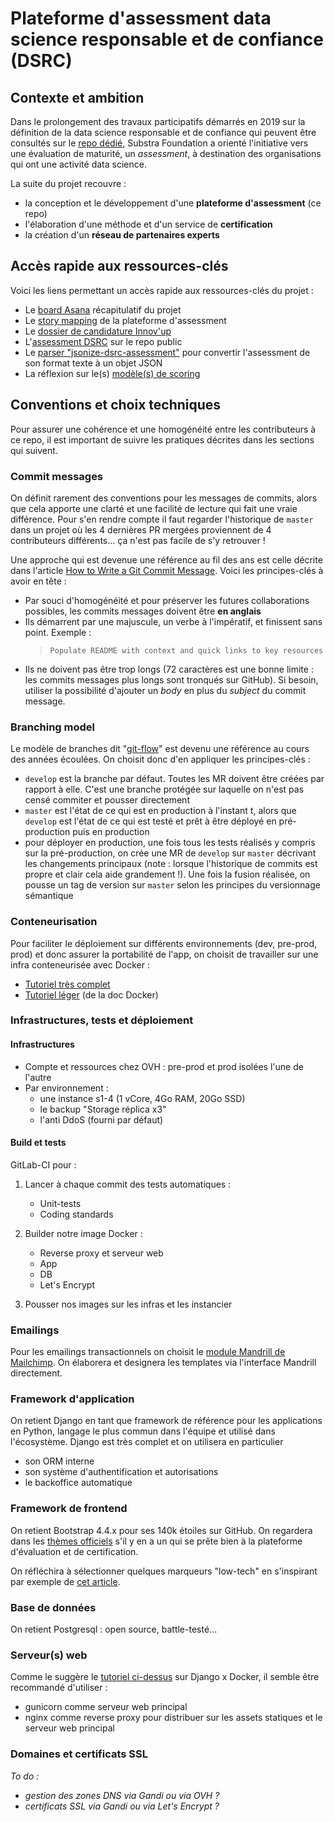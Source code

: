# Plateforme d'assessment data science responsable et de confiance (DSRC)

## Contexte et ambition

Dans le prolongement des travaux participatifs démarrés en 2019 sur la définition de la data science responsable et de confiance qui peuvent être consultés sur le [repo dédié](https://github.com/SubstraFoundation/referentiel-ds-responsable-confiance), Substra Foundation a orienté l'initiative vers une évaluation de maturité, un _assessment_, à destination des organisations qui ont une activité data science.

La suite du projet recouvre :

- la conception et le développement d'une **plateforme d'assessment** (ce repo)
- l'élaboration d'une méthode et d'un service de **certification**
- la création d'un **réseau de partenaires experts**

## Accès rapide aux ressources-clés

Voici les liens permettant un accès rapide aux ressources-clés du projet :

- Le [board Asana](https://app.asana.com/0/1159203738319657/1159203738319657) récapitulatif du projet
- Le [story mapping](https://www.featuremap.co/m/ddC0Rj/plateforme-dsrc) de la plateforme d'assessment
- Le [dossier de candidature Innov'up](https://docs.google.com/document/d/1JLyWI4lTz5Jo0UCx5WLj_7bB5Eqo-q-iOWZOuyrv5-U/edit?usp=sharing)
- L'[assessment DSRC](https://github.com/SubstraFoundation/referentiel-evaluation-dsrc/blob/master/referentiel_evaluation.md#restructuration-en-un-r%C3%A9f%C3%A9rentiel-d%C3%A9valuation-de-la-maturit%C3%A9-dune-organisation) sur le repo public
- Le [parser "jsonize-dsrc-assessment"](https://framagit.org/substra-foundation/jsonize-dsrc-assessment) pour convertir l'assessment de son format texte à un objet JSON
- La réflexion sur le(s) [modèle(s) de scoring](https://docs.google.com/spreadsheets/d/1QhvOTsPpNhNcLlt7z_-vL3EBCRAxhjrhy_ybYKcDuFM/edit?usp=sharing)

## Conventions et choix techniques

Pour assurer une cohérence et une homogénéité entre les contributeurs à ce repo, il est important de suivre les pratiques décrites dans les sections qui suivent.

### Commit messages

On définit rarement des conventions pour les messages de commits, alors que cela apporte une clarté et une facilité de lecture qui fait une vraie différence. Pour s'en rendre compte il faut regarder l'historique de `master` dans un projet où les 4 dernières PR mergées proviennent de 4 contributeurs différents... ça n'est pas facile de s'y retrouver !

Une approche qui est devenue une référence au fil des ans est celle décrite dans l'article [How to Write a Git Commit Message](https://chris.beams.io/posts/git-commit/). Voici les principes-clés à avoir en tête :

- Par souci d'homogénéité et pour préserver les futures collaborations possibles, les commits messages doivent être **en anglais**
- Ils démarrent par une majuscule, un verbe à l'impératif, et finissent sans point. Exemple :
    > `Populate README with context and quick links to key resources`
- Ils ne doivent pas être trop longs (72 caractères est une bonne limite : les commits messages plus longs sont tronqués sur GitHub). Si besoin, utiliser la possibilité d'ajouter un _body_ en plus du _subject_ du commit message.

### Branching model

Le modèle de branches dit "[git-flow](https://nvie.com/posts/a-successful-git-branching-model/)" est devenu une référence au cours des années écoulées. On choisit donc d'en appliquer les principes-clés :

- `develop` est la branche par défaut. Toutes les MR doivent être créées par rapport à elle. C'est une branche protégée sur laquelle on n'est pas censé commiter et pousser directement
- `master` est l'état de ce qui est en production à l'instant t, alors que `develop` est l'état de ce qui est testé et prêt à être déployé en pré-production puis en production
- pour déployer en production, une fois tous les tests réalisés y compris sur la pré-production, on crée une MR de `develop` sur `master` décrivant les changements principaux (note : lorsque l'historique de commits est propre et clair cela aide grandement !). Une fois la fusion réalisée, on pousse un tag de version sur `master` selon les principes du versionnage sémantique

### Conteneurisation

Pour faciliter le déploiement sur différents environnements (dev, pre-prod, prod) et donc assurer la portabilité de l'app, on choisit de travailler sur une infra conteneurisée avec Docker :

- [Tutoriel très complet](https://testdriven.io/blog/dockerizing-django-with-postgres-gunicorn-and-nginx/)
- [Tutoriel léger](https://docs.docker.com/compose/django/) (de la doc Docker)

### Infrastructures, tests et déploiement

#### Infrastructures

- Compte et ressources chez OVH : pre-prod et prod isolées l'une de l'autre
- Par environnement :
  - une instance s1-4 (1 vCore, 4Go RAM, 20Go SSD)
  - le backup "Storage réplica x3"
  - l'anti DdoS (fourni par défaut)

#### Build et tests

GitLab-CI pour :

1. Lancer à chaque commit des tests automatiques :
   - Unit-tests
   - Coding standards

1. Builder notre image Docker :
   - Reverse proxy et serveur web
   - App
   - DB
   - Let's Encrypt

1. Pousser nos images sur les infras et les instancier

### Emailings

Pour les emailings transactionnels on choisit le [module Mandrill de Mailchimp](https://mailchimp.com/fr/help/mailchimp-vs-mandrill/). On élaborera et designera les templates via l'interface Mandrill directement.

### Framework d'application

On retient Django en tant que framework de référence pour les applications en Python, langage le plus commun dans l'équipe et utilisé dans l'écosystème.
Django est très complet et on utilisera en particulier

- son ORM interne
- son système d'authentification et autorisations
- le backoffice automatique

### Framework de frontend

On retient Bootstrap 4.4.x pour ses 140k étoiles sur GitHub. On regardera dans les [thèmes officiels](https://themes.getbootstrap.com/) s'il y en a un qui se prête bien à la plateforme d'évaluation et de certification.

On réfléchira à sélectionner quelques marqueurs "low-tech" en s'inspirant par exemple de [cet article](https://graphism.fr/quel-avenir-pour-les-sites-low-tech/).

### Base de données

On retient Postgresql : open source, battle-testé...

### Serveur(s) web

Comme le suggère le [tutoriel ci-dessus](https://testdriven.io/blog/dockerizing-django-with-postgres-gunicorn-and-nginx/) sur Django x Docker, il semble être recommandé d'utiliser :

- gunicorn comme serveur web principal
- nginx comme reverse proxy pour distribuer sur les assets statiques et le serveur web principal

### Domaines et certificats SSL

_To do :_

- _gestion des zones DNS via Gandi ou via OVH ?_
- _certificats SSL via Gandi ou via Let's Encrypt ?_
